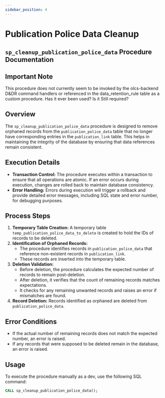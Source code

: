```yaml
---
sidebar_position: 4
---
```


# Publication Police Data Cleanup

## `sp_cleanup_publication_police_data` Procedure Documentation

## Important Note
This procedure does not currently seem to be invoked by the olcs-backend D&DR command handlers or referenced in the data_retention_rule table as a custom procedure. Has it ever been used? Is it Still required?

## Overview
The `sp_cleanup_publication_police_data` procedure is designed to remove orphaned records from the `publication_police_data` table that no longer have corresponding entries in the `publication_link` table. This helps in maintaining the integrity of the database by ensuring that data references remain consistent.

## Execution Details
- **Transaction Control:** The procedure executes within a transaction to ensure that all operations are atomic. If an error occurs during execution, changes are rolled back to maintain database consistency.
- **Error Handling:** Errors during execution will trigger a rollback and provide detailed error messages, including SQL state and error number, for debugging purposes.

## Process Steps
1. **Temporary Table Creation:** A temporary table `temp_publication_police_data_to_delete` is created to hold the IDs of records to be deleted.
2. **Identification of Orphaned Records:**
    - The procedure identifies records in `publication_police_data` that reference non-existent records in `publication_link`.
    - These records are inserted into the temporary table.
3. **Deletion Validation:**
    - Before deletion, the procedure calculates the expected number of records to remain post-deletion.
    - After deletion, it verifies that the count of remaining records matches expectations.
    - It checks for any remaining unwanted records and raises an error if mismatches are found.
4. **Record Deletion:** Records identified as orphaned are deleted from `publication_police_data`.

## Error Conditions
- If the actual number of remaining records does not match the expected number, an error is raised.
- If any records that were supposed to be deleted remain in the database, an error is raised.

## Usage
To execute the procedure manually as a dev, use the following SQL command:
```sql
CALL sp_cleanup_publication_police_data();
